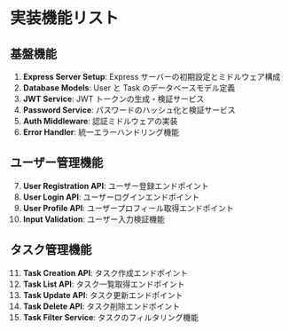 # 実装機能リスト

## 基盤機能
1. **Express Server Setup**: Express サーバーの初期設定とミドルウェア構成
2. **Database Models**: User と Task のデータベースモデル定義
3. **JWT Service**: JWT トークンの生成・検証サービス
4. **Password Service**: パスワードのハッシュ化と検証サービス
5. **Auth Middleware**: 認証ミドルウェアの実装
6. **Error Handler**: 統一エラーハンドリング機能

## ユーザー管理機能
7. **User Registration API**: ユーザー登録エンドポイント
8. **User Login API**: ユーザーログインエンドポイント
9. **User Profile API**: ユーザープロフィール取得エンドポイント
10. **Input Validation**: ユーザー入力検証機能

## タスク管理機能
11. **Task Creation API**: タスク作成エンドポイント
12. **Task List API**: タスク一覧取得エンドポイント
13. **Task Update API**: タスク更新エンドポイント
14. **Task Delete API**: タスク削除エンドポイント
15. **Task Filter Service**: タスクのフィルタリング機能